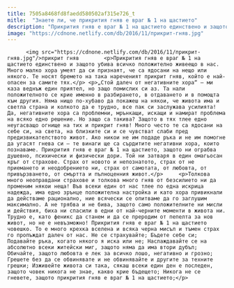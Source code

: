 ```yaml
---
title: 7505a8468fd8faedd580502af315e726_t
mitle:  "Знаете ли, че прикрития гняв е враг № 1 на щастието"
description: "Прикрития гняв е враг № 1 на щастието единствено и защото убива всичко положително живеещо в нас. Много малко хора умеят да си признаят, че са ядосани на нещо или някого. Те носят бремето на така нареченият прикрит гняв, който е най-опасен за самите тях. „Стой далеч от негативните хора“ – ми каза веднъж един …"
image: "https://cdnone.netlify.com/db/2016/11/прикрит-гняв.jpg"
---
```


          <img src="https://cdnone.netlify.com/db/2016/11/прикрит-гняв.jpg"/>прикрит гняв        <p>Прикрития гняв е враг № 1 на щастието единствено и защото убива всичко положително живеещо в нас. Много малко хора умеят да си признаят, че са ядосани на нещо или някого. Те носят бремето на така нареченият прикрит гняв, който е най-опасен за самите тях.</p> <p>„Стой далеч от негативните хора“ – ми каза веднъж един приятел, но защо помислих си аз. Та нали положителното се крие именно в разбирането, в отдаването и в помощта към другия. Няма нищо по-хубаво да покажеш на някои, че живота има и светла страна и колкото да е трудно, все пак си заслужава усилията! Да, негативните хора са проблемни, мрънкащи, искащи и намират проблема на всяко едно решение. Но защо са такива? Защото в тях тлее едно неугасващо огнище на тих и прикрит гняв! Много често те са ядосани на себе си, на света, на близките си и се чувстват слаби пред предизвикателството живот. Ако никои не им подаде ръка и не им помогне да угасят гнева си – те винаги ще са сърдитите негативни хора, които познаваме. Прикрития гняв е враг № 1 на щастието, защото ни ограбва душевно, психически и физически дори. Той ни затваря в един омагьосан кръг от страхове. Страх от новото и непознатото, страх от не приемането и неодобрението ни, страх от самотата, от любовта, от привързването, от смъртта и пълноценния живот.</p>     <p>Толкова много неоправдани страхове и толкова много гняв от безсилието ни да променим някои неща! Във всеки един от нас тлее по една искрица надежда, има едно зрънце положителна настройка и като хора привикнали да действаме рационално, ние всячески се опитваме да го заглушим максимално. А не трябва и не бива, защото само положителните ни мисли и действия, биха ни спасили в едни от най-черните моменти в живота ни. Трудно е, като феникс да станем и да се преродим от пепелта за нов живот, но не е невъзможно! Прикрития гняв е враг № 1 на щастието човешко. То е много крехка вселена и всяка черна мисъл и тъмен страх го пропъждат далеч от нас. Не се страхувайте; Бъдете себе си; Подавайте ръка, когато някого я иска или не; Наслаждавайте се на абсолютно всеки житейски миг, защото няма да има втори дубъл; Обичайте, защото любовта е лек за всичко лошо, негативно и грозно; Грешете без да се обвинявате и не обвинявайте и другите за техните грешки; Изживейте живота си така, сякаш всеки един ден е последен, защото човек никога не знае, какво крие бъдещето; Никога не се гневете, защото прикрития гняв е враг № 1 на щастието;</p>        